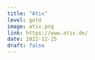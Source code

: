 ```yaml
---
title: "Atix"
level: gold
image: atix.png
link: https://www.atix.de/
date: 2022-12-25
draft: false
---
```

